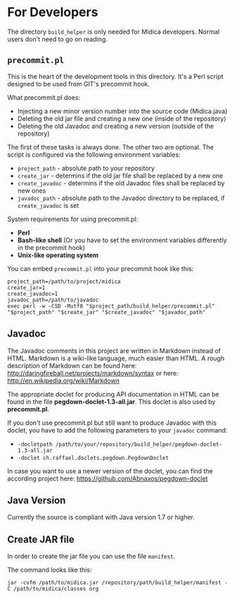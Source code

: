 # For Developers
The directory `build_helper` is only needed for Midica developers.
Normal users don't need to go on reading.

## `precommit.pl`
This is the heart of the development tools in this directory. It's a Perl script designed
to be used from GIT's precommit hook.

What precommit.pl does:
- Injecting a new minor version number into the source code (Midica.java)
- Deleting the old jar file and creating a new one (inside of the repository)
- Deleting the old Javadoc and creating a new version (outside of the repository)

The first of these tasks is always done. The other two are optional.
The script is configured via the following environment variables:
- `project_path` - absolute path to your repository
- `create_jar` - determins if the old jar file shall be replaced by a new one
- `create_javadoc` - determins if the old Javadoc files shall be replaced by new ones
- `javadoc_path` - absolute path to the Javadoc directory to be replaced, if `create_javadoc` is set

System requirements for using precommit.pl:
- **Perl**
- **Bash-like shell** (Or you have to set the environment variables differently in the precommit hook)
- **Unix-like operating system**

You can embed `precommit.pl` into your precommit hook like this:

	project_path=/path/to/project/midica
	create_jar=1
	create_javadoc=1
	javadoc_path=/path/to/javadoc
	exec perl -w -CSD -Mutf8 "$project_path/build_helper/precommit.pl" "$project_path" "$create_jar" "$create_javadoc" "$javadoc_path"

## Javadoc
The Javadoc comments in this project are written in Markdown instead of HTML.
Markdown is a wiki-like language, much easier than HTML.
A rough description of Markdown can be found here:
http://daringfireball.net/projects/markdown/syntax
or here: http://en.wikipedia.org/wiki/Markdown

The appropriate doclet for producing API documentation in HTML can be found in the file **pegdown-doclet-1.3-all.jar**. This doclet is also used by **precommit.pl**.

If you don't use precommit.pl but still want to produce Javadoc with this doclet, you have to
add the following parameters to your `javadoc` command:
* `-docletpath /path/to/your/repository/build_helper/pegdown-doclet-1.3-all.jar`
* `-doclet ch.raffael.doclets.pegdown.PegdownDoclet`

In case you want to use a newer version of the doclet, you can find the according project here:
https://github.com/Abnaxos/pegdown-doclet

## Java Version
Currently the source is compliant with Java version 1.7 or higher.

## Create JAR file
In order to create the jar file you can use the file `manifest`.

The command looks like this:

`jar -cvfm /path/to/midica.jar /repository/path/build_helper/manifest -C /path/to/midica/classes org`

